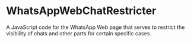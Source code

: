 # WhatsAppWebChatRestricter
A JavaScript code for the WhatsApp Web page that serves to restrict the visibility of chats and other parts for certain specific cases.
